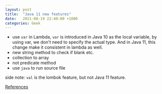 ```yaml
---
layout: post
title:  "Java 11 new features"
date:   2021-08-19 22:40:00 +1000
categories: Geek
---
```


- use `var` in Lambda, `var` is introduced in Java 10 as the local variable, by using var, we don't need to specify the actual type. And in Java 11, this change make it consistent in lambda as well.
- new string method to check if blank etc.
- collection to array
- not predicate method
- use `java` to run source file 

side note: `val` is the lombok feature, but not Java 11 feature.


[References](https://www.baeldung.com/java-11-new-features)



